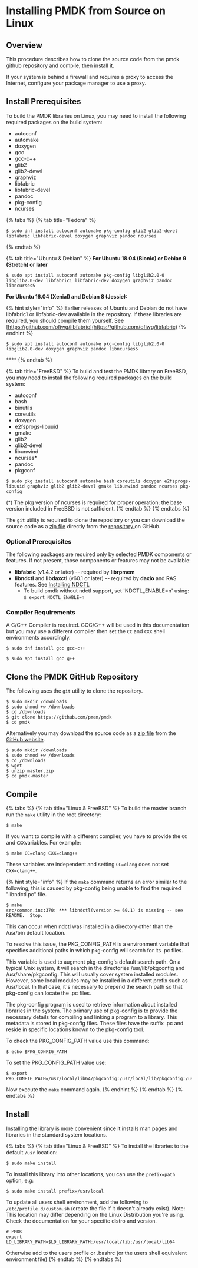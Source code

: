 # Installing PMDK from Source on Linux

## Overview

This procedure describes how to clone the source code from the pmdk github repository and compile, then install it.

If your system is behind a firewall and requires a proxy to access the Internet, configure your package manager to use a proxy.

## Install Prerequisites

To build the PMDK libraries on Linux, you may need to install the following required packages on the build system:

* autoconf
* automake
* doxygen
* gcc
* gcc-c++
* glib2
* glib2-devel
* graphviz
* libfabric
* libfabric-devel
* pandoc
* pkg-config
* ncurses

{% tabs %}
{% tab title="Fedora" %}
```
$ sudo dnf install autoconf automake pkg-config glib2 glib2-devel libfabric libfabric-devel doxygen graphviz pandoc ncurses
```
{% endtab %}

{% tab title="Ubuntu & Debian" %}
**For Ubuntu 18.04 \(Bionic\) or Debian 9 \(Stretch\) or later**

```text
$ sudo apt install autoconf automake pkg-config libglib2.0-0 libglib2.0-dev libfabric1 libfabric-dev doxygen graphviz pandoc libncurses5
```

**For Ubuntu 16.04 \(Xenial\) and Debian 8 \(Jessie\):** 

{% hint style="info" %}
Earlier releases of Ubuntu and Debian do not have libfabric1 or libfabric-dev available in the repository.  If these libraries are required, you should compile them yourself. See [https://github.com/ofiwg/libfabric](https://github.com/ofiwg/libfabric)
{% endhint %}

```text
$ sudo apt install autoconf automake pkg-config libglib2.0-0 libglib2.0-dev doxygen graphviz pandoc libncurses5
```

\*\*\*\*
{% endtab %}

{% tab title="FreeBSD" %}
To build and test the PMDK library on FreeBSD, you may need to install the following required packages on the build system:

* autoconf
* bash
* binutils
* coreutils
* doxygen
* e2fsprogs-libuuid
* gmake
* glib2
* glib2-devel
* libunwind
* ncurses\*
* pandoc
* pkgconf

```text
$ sudo pkg install autoconf automake bash coreutils doxygen e2fsprogs-libuuid graphviz glib2 glib2-devel gmake libunwind pandoc ncurses pkg-config
```

\(\*\) The pkg version of ncurses is required for proper operation; the base version included in FreeBSD is not sufficient.
{% endtab %}
{% endtabs %}

The `git` utility is required to clone the repository or you can download the source code as a [zip file](https://github.com/pmem/pmdk/archive/master.zip) directly from the [repository ](https://github.com/pmem/pmdk)on GitHub.

### Optional Prerequisites

The following packages are required only by selected PMDK components or features. If not present, those components or features may not be available:

* **libfabric** \(v1.4.2 or later\) -- required by **librpmem**
* **libndctl** and **libdaxctl** \(v60.1 or later\) -- required by **daxio** and RAS features.  See [Installing NDCTL](../installing-ndctl.md)
  * To build pmdk without ndctl support, set 'NDCTL\_ENABLE=n' using: `$ export NDCTL_ENABLE=n`

### Compiler Requirements

A C/C++ Compiler is required. GCC/G++ will be used in this documentation but you may use a different compiler then set the `CC` and `CXX` shell environments accordingly.

```text
$ sudo dnf install gcc gcc-c++
```

```text
$ sudo apt install gcc g++
```

## Clone the PMDK GitHub Repository

The following uses the `git` utility to clone the repository.

```text
$ sudo mkdir /downloads
$ sudo chmod +w /downloads
$ cd /downloads
$ git clone https://github.com/pmem/pmdk
$ cd pmdk
```

Alternatively you may download the source code as a [zip file](https://github.com/pmem/pmdk/archive/master.zip) from the [GitHub website](https://github.com/pmem/pmdk).

```text
$ sudo mkdir /downloads
$ sudo chmod +w /downloads
$ cd /downloads
$ wget 
$ unzip master.zip
$ cd pmdk-master
```

## Compile

{% tabs %}
{% tab title="Linux & FreeBSD" %}
To build the master branch run the `make` utility in the root directory:

```text
$ make
```

If you want to compile with a different compiler, you have to provide the `CC` and `CXX`variables. For example:

```text
$ make CC=clang CXX=clang++
```

These variables are independent and setting `CC=clang` does not set `CXX=clang++`.

{% hint style="info" %}
If the `make` command returns an error similar to the following, this is caused by pkg-config being unable to find the required "libndctl.pc" file.

```text
$ make
src/common.inc:370: *** libndctl(version >= 60.1) is missing -- see README.  Stop.
```

This can occur when ndctl was installed in a directory other than the /usr/bin default location.

To resolve this issue, the PKG\_CONFIG\_PATH is a environment variable that specifies additional paths in which pkg-config will search for its .pc files.

This variable is used to augment pkg-config's default search path. On a typical Unix system, it will search in the directories /usr/lib/pkgconfig and /usr/share/pkgconfig. This will usually cover system installed modules. However, some local modules may be installed in a different prefix such as /usr/local. In that case, it's necessary to prepend the search path so that pkg-config can locate the .pc files.

The pkg-config program is used to retrieve information about installed libraries in the system. The primary use of pkg-config is to provide the necessary details for compiling and linking a program to a library. This metadata is stored in pkg-config files. These files have the suffix .pc and reside in specific locations known to the pkg-config tool.

To check the PKG\_CONFIG\_PATH value use this command:

`$ echo $PKG_CONFIG_PATH`

To set the PKG\_CONFIG\_PATH value use:

```text
$ export PKG_CONFIG_PATH=/usr/local/lib64/pkgconfig:/usr/local/lib/pkgconfig:/usr/lib64/pkgconfig:/usr/lib/pkgconfig
```

Now execute the `make` command again.
{% endhint %}
{% endtab %}
{% endtabs %}

## Install

Installing the library is more convenient since it installs man pages and libraries in the standard system locations.

{% tabs %}
{% tab title="Linux & FreeBSD" %}
To install the libraries to the default `/usr` location:

```text
$ sudo make install
```

To install this library into other locations, you can use the `prefix=path` option, e.g:

```text
$ sudo make install prefix=/usr/local
```

To update all users shell environment, add the following to `/etc/profile.d/custom.sh` \(create the file if it doesn't already exist\). Note: This location may differ depending on the Linux Distribution you're using. Check the documentation for your specific distro and version.

```text
# PMDK
export LD_LIBRARY_PATH=$LD_LIBRARY_PATH:/usr/local/lib:/usr/local/lib64
```

Otherwise add to the users profile or .bashrc \(or the users shell equivalent environment file\)
{% endtab %}
{% endtabs %}

